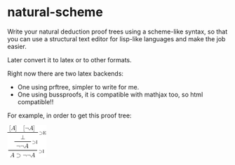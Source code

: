 # natural-scheme

Write your natural deduction proof trees using a scheme-like syntax, so that you can use a structural text editor for lisp-like languages
and make the job easier.

Later convert it to latex or to other formats.

Right now there are two latex backends:

- One using prftree, simpler to write for me.
- One using bussproofs, it is compatible with mathjax too, so html compatible!!


For example, in order to get this proof tree:

![Proof Tree](proof-tree.png)
